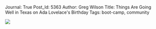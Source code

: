 Journal: True
Post_Id: 5363
Author: Greg Wilson
Title: Things Are Going Well in Texas on Ada Lovelace's Birthday
Tags: boot-camp, community

<p><img src="{{root_path}}/files/2012/12/austin.jpg" /></p>
